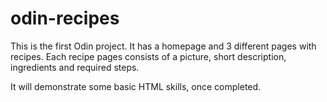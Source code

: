 # odin-recipes
This is the first Odin project.
It has a homepage and 3 different pages with recipes.
Each recipe pages consists of a picture, short description, ingredients and required steps.

It will demonstrate some basic HTML skills, once completed.